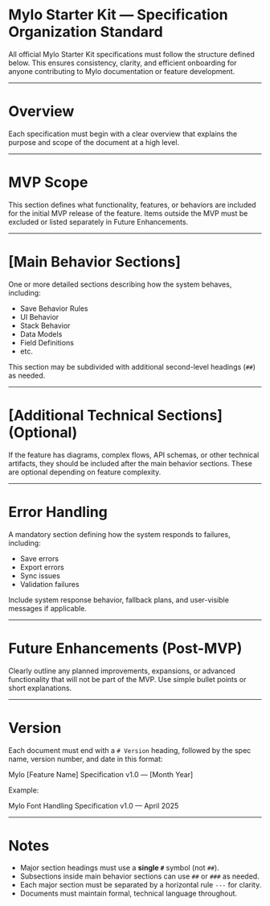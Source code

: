 # Mylo Starter Kit — Specification Organization Standard

All official Mylo Starter Kit specifications must follow the structure defined below. This ensures consistency, clarity, and efficient onboarding for anyone contributing to Mylo documentation or feature development.

---

# Overview

Each specification must begin with a clear overview that explains the purpose and scope of the document at a high level.

---

# MVP Scope

This section defines what functionality, features, or behaviors are included for the initial MVP release of the feature. Items outside the MVP must be excluded or listed separately in Future Enhancements.

---

# [Main Behavior Sections]

One or more detailed sections describing how the system behaves, including:

- Save Behavior Rules
- UI Behavior
- Stack Behavior
- Data Models
- Field Definitions
- etc.

This section may be subdivided with additional second-level headings (`##`) as needed.

---

# [Additional Technical Sections] (Optional)

If the feature has diagrams, complex flows, API schemas, or other technical artifacts, they should be included after the main behavior sections. These are optional depending on feature complexity.

---

# Error Handling

A mandatory section defining how the system responds to failures, including:

- Save errors
- Export errors
- Sync issues
- Validation failures

Include system response behavior, fallback plans, and user-visible messages if applicable.

---

# Future Enhancements (Post-MVP)

Clearly outline any planned improvements, expansions, or advanced functionality that will not be part of the MVP. Use simple bullet points or short explanations.

---

# Version

Each document must end with a `# Version` heading, followed by the spec name, version number, and date in this format:

Mylo [Feature Name] Specification v1.0 — [Month Year]

Example:

Mylo Font Handling Specification v1.0 — April 2025

---

# Notes

- Major section headings must use a **single `#`** symbol (not `##`).
- Subsections inside main behavior sections can use `##` or `###` as needed.
- Each major section must be separated by a horizontal rule `---` for clarity.
- Documents must maintain formal, technical language throughout.
